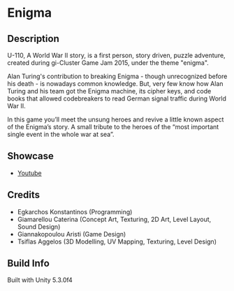 # Enigma #

## Description ##

U-110, A World War II story, is a first person, story driven, puzzle adventure, created during gi-Cluster Game Jam 2015, under the theme "enigma".

Alan Turing's contribution to breaking Enigma - though unrecognized before his death - is nowadays common knowledge. But, very few know how Alan Turing and his team got the Enigma machine, its cipher keys, and code books that allowed codebreakers to read German signal traffic during World War II.

In this game you’ll meet the unsung heroes and revive a little known aspect of the Enigma’s story. A small tribute to the heroes of the “most important single event in the whole war at sea”.

## Showcase ##
* [Youtube](https://youtu.be/Jy3WvuiQfgo)

## Credits ##

* Egkarchos Konstantinos (Programming)
* Giamarellou Caterina (Concept Art, Texturing, 2D Art, Level Layout, Sound Design)
* Giannakopoulou Aristi (Game Design)
* Tsiflas Aggelos (3D Modelling, UV Mapping, Texturing, Level Design)

## Build Info ##

Built with Unity 5.3.0f4